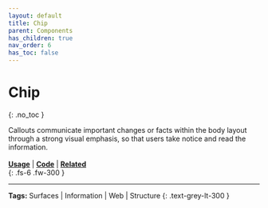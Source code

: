 ```yaml
---
layout: default
title: Chip
parent: Components
has_children: true
nav_order: 6
has_toc: false
---
```



# Chip
{: .no_toc }

Callouts communicate important changes or facts within the body layout through a strong visual emphasis, so that users take notice and read the information.
<br><br>
[**Usage**]() | [**Code**]() | [**Related**]()
<br>
{: .fs-6 .fw-300 }




---
**Tags:** Surfaces | Information | Web | Structure
{: .text-grey-lt-300 }
